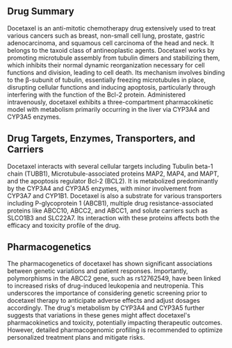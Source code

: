 ## Drug Summary
Docetaxel is an anti-mitotic chemotherapy drug extensively used to treat various cancers such as breast, non-small cell lung, prostate, gastric adenocarcinoma, and squamous cell carcinoma of the head and neck. It belongs to the taxoid class of antineoplastic agents. Docetaxel works by promoting microtubule assembly from tubulin dimers and stabilizing them, which inhibits their normal dynamic reorganization necessary for cell functions and division, leading to cell death. Its mechanism involves binding to the β-subunit of tubulin, essentially freezing microtubules in place, disrupting cellular functions and inducing apoptosis, particularly through interfering with the function of the Bcl-2 protein. Administered intravenously, docetaxel exhibits a three-compartment pharmacokinetic model with metabolism primarily occurring in the liver via CYP3A4 and CYP3A5 enzymes.

## Drug Targets, Enzymes, Transporters, and Carriers
Docetaxel interacts with several cellular targets including Tubulin beta-1 chain (TUBB1), Microtubule-associated proteins MAP2, MAP4, and MAPT, and the apoptosis regulator Bcl-2 (BCL2). It is metabolized predominantly by the CYP3A4 and CYP3A5 enzymes, with minor involvement from CYP3A7 and CYP1B1. Docetaxel is also a substrate for various transporters including P-glycoprotein 1 (ABCB1), multiple drug resistance-associated proteins like ABCC10, ABCC2, and ABCC1, and solute carriers such as SLCO1B3 and SLC22A7. Its interaction with these proteins affects both the efficacy and toxicity profile of the drug.

## Pharmacogenetics
The pharmacogenetics of docetaxel has shown significant associations between genetic variations and patient responses. Importantly, polymorphisms in the ABCC2 gene, such as rs12762549, have been linked to increased risks of drug-induced leukopenia and neutropenia. This underscores the importance of considering genetic screening prior to docetaxel therapy to anticipate adverse effects and adjust dosages accordingly. The drug's metabolism by CYP3A4 and CYP3A5 further suggests that variations in these genes might affect docetaxel's pharmacokinetics and toxicity, potentially impacting therapeutic outcomes. However, detailed pharmacogenomic profiling is recommended to optimize personalized treatment plans and mitigate risks.